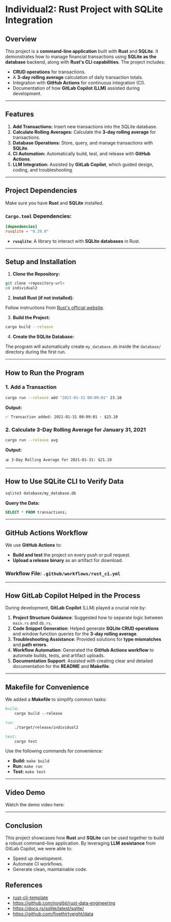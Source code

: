 # Individual2: Rust Project with SQLite Integration

## **Overview**

This project is a **command-line application** built with **Rust** and **SQLite**. It demonstrates how to manage financial transactions using **SQLite as the database** backend, along with **Rust's CLI capabilities**. The project includes:
- **CRUD operations** for transactions.
- A **3-day rolling average** calculation of daily transaction totals.
- Integration with **GitHub Actions** for continuous integration (CI).
- Documentation of how **GitLab Copilot (LLM)** assisted during development.

---

## **Features**

1. **Add Transactions:** Insert new transactions into the SQLite database.
2. **Calculate Rolling Averages:** Calculate the **3-day rolling average** for transactions.
3. **Database Operations:** Store, query, and manage transactions with **SQLite**.
4. **CI Automation:** Automatically build, test, and release with **GitHub Actions**.
5. **LLM Integration:** Assisted by **GitLab Copilot**, which guided design, coding, and troubleshooting.

---

## **Project Dependencies**

Make sure you have **Rust** and **SQLite** installed.

### **`Cargo.toml` Dependencies:**

```toml
[dependencies]
rusqlite = "0.29.0"
```

- **`rusqlite`**: A library to interact with **SQLite databases** in Rust.

---

## **Setup and Installation**

1. **Clone the Repository:**

```bash
git clone <repository-url>
cd individual2
```

2. **Install Rust (if not installed):**

Follow instructions from [Rust's official website](https://www.rust-lang.org/tools/install).

3. **Build the Project:**

```bash
cargo build --release
```

4. **Create the SQLite Database:**

The program will automatically create `my_database.db` inside the `database/` directory during the first run.

---

## **How to Run the Program**

### **1. Add a Transaction**

```bash
cargo run --release add "2021-01-31 00:09:01" 23.10
```

**Output:**
```
✅ Transaction added: 2021-01-31 00:09:01 - $23.10
```

### **2. Calculate 3-Day Rolling Average for January 31, 2021**

```bash
cargo run --release avg
```

**Output:**
```
📊 3-Day Rolling Average for 2021-01-31: $21.19
```

---

## **How to Use SQLite CLI to Verify Data**

```bash
sqlite3 database/my_database.db
```

**Query the Data:**
```sql
SELECT * FROM transactions;
```

---

## **GitHub Actions Workflow**

We use **GitHub Actions** to:
- **Build and test** the project on every push or pull request.
- **Upload a release binary** as an artifact for download.

### **Workflow File: `.github/workflows/rust_ci.yml`**


---

## **How GitLab Copilot Helped in the Process**

During development, **GitLab Copilot** (LLM) played a crucial role by:
1. **Project Structure Guidance**: Suggested how to separate logic between `main.rs` and `db.rs`.
2. **Code Snippet Generation**: Helped generate **SQLite CRUD operations** and window function queries for the **3-day rolling average**.
3. **Troubleshooting Assistance**: Provided solutions for **type mismatches** and **path errors**.
4. **Workflow Automation**: Generated the **GitHub Actions workflow** to automate builds, tests, and artifact uploads.
5. **Documentation Support**: Assisted with creating clear and detailed documentation for the **README** and **Makefile**.

---

## **Makefile for Convenience**

We added a **Makefile** to simplify common tasks:

```Makefile
build:
	cargo build --release

run:
	./target/release/individual2

test:
	cargo test
```

Use the following commands for convenience:

- **Build:** `make build`
- **Run:** `make run`
- **Test:** `make test`

---

## **Video Demo**

Watch the demo video here: 

---

## **Conclusion**

This project showcases how **Rust** and **SQLite** can be used together to build a robust command-line application. By leveraging **LLM assistance** from GitLab Copilot, we were able to:
- Speed up development.
- Automate CI workflows.
- Generate clean, maintainable code.



## References
* [rust-cli-template](https://github.com/kbknapp/rust-cli-template)
* https://github.com/nogibjj/rust-data-engineering
* https://docs.rs/sqlite/latest/sqlite/
* https://github.com/fivethirtyeight/data


